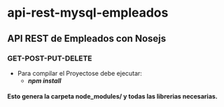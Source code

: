 # api-rest-mysql-empleados
## API REST de Empleados con Nosejs
### GET-POST-PUT-DELETE

* Para compilar el Proyectose debe ejecutar:
   * ***npm install***
#### Esto genera la carpeta node_modules/ y todas las librerias necesarias.
